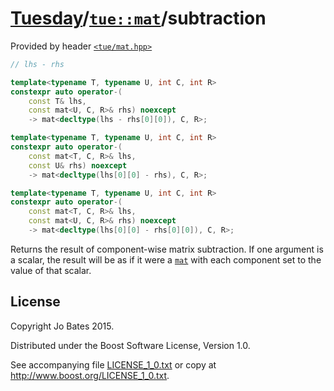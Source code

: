 [Tuesday](../../../README.md)/[`tue::mat`](../../headers/mat.md)/subtraction
============================================================================
Provided by header [`<tue/mat.hpp>`](../../headers/mat.md)

```c++
// lhs - rhs

template<typename T, typename U, int C, int R>
constexpr auto operator-(
    const T& lhs,
    const mat<U, C, R>& rhs) noexcept
    -> mat<decltype(lhs - rhs[0][0]), C, R>;

template<typename T, typename U, int C, int R>
constexpr auto operator-(
    const mat<T, C, R>& lhs,
    const U& rhs) noexcept
    -> mat<decltype(lhs[0][0] - rhs), C, R>;

template<typename T, typename U, int C, int R>
constexpr auto operator-(
    const mat<T, C, R>& lhs,
    const mat<U, C, R>& rhs) noexcept
    -> mat<decltype(lhs[0][0] - rhs[0][0]), C, R>;
```

Returns the result of component-wise matrix subtraction. If one argument is a
scalar, the result will be as if it were a [`mat`](../../headers/mat.md) with
each component set to the value of that scalar.

License
-------
Copyright Jo Bates 2015.

Distributed under the Boost Software License, Version 1.0.

See accompanying file [LICENSE_1_0.txt](../../../LICENSE_1_0.txt) or copy at
http://www.boost.org/LICENSE_1_0.txt.
